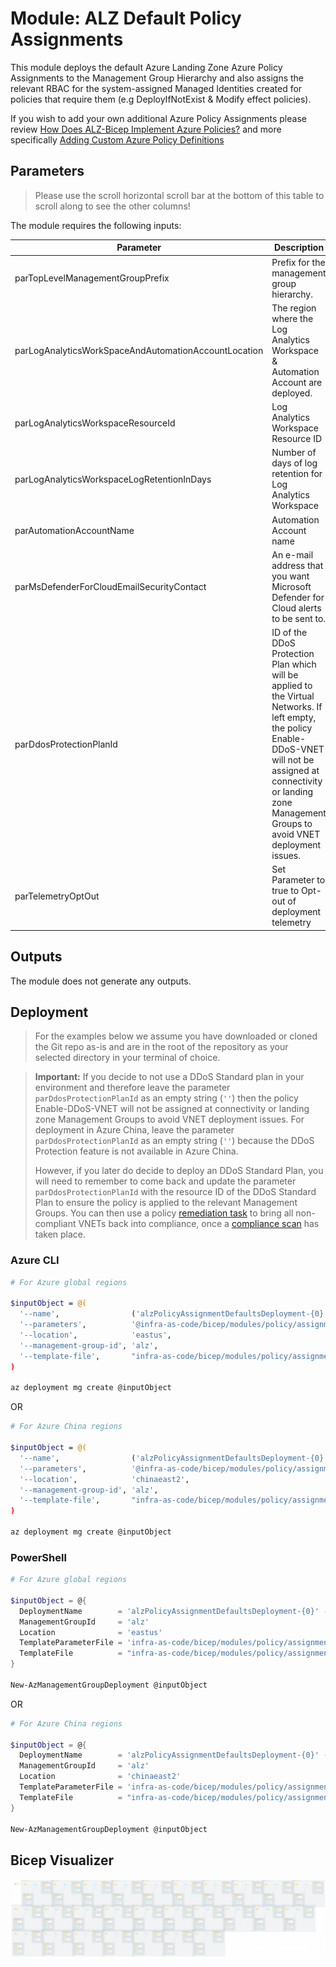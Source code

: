 # Module: ALZ Default Policy Assignments

This module deploys the default Azure Landing Zone Azure Policy Assignments to the Management Group Hierarchy and also assigns the relevant RBAC for the system-assigned Managed Identities created for policies that require them (e.g DeployIfNotExist & Modify effect policies).

If you wish to add your own additional Azure Policy Assignments please review [How Does ALZ-Bicep Implement Azure Policies?](https://github.com/Azure/ALZ-Bicep/wiki/PolicyDeepDive) and more specifically [Adding Custom Azure Policy Definitions](https://github.com/Azure/ALZ-Bicep/wiki/AddingPolicyDefs)

## Parameters

> Please use the scroll horizontal scroll bar at the bottom of this table to scroll along to see the other columns!

The module requires the following inputs:

 | Parameter                                            | Description                                                                                                                                                                                                                      | Requirement | Example                                                                                                                                               | Default Value                     |
 | ---------------------------------------------------- | -------------------------------------------------------------------------------------------------------------------------------------------------------------------------------------------------------------------------------- | ----------- | ----------------------------------------------------------------------------------------------------------------------------------------------------- | --------------------------------- |
 | parTopLevelManagementGroupPrefix                     | Prefix for the management group hierarchy.                                                                                                                                                                                       | Yes         | `alz`                                                                                                                                                 | `alz`                             |
 | parLogAnalyticsWorkSpaceAndAutomationAccountLocation | The region where the Log Analytics Workspace & Automation Account are deployed.                                                                                                                                                  | Yes         | `eastus`                                                                                                                                              | `eastus`                          |
 | parLogAnalyticsWorkspaceResourceId                   | Log Analytics Workspace Resource ID                                                                                                                                                                                              | Yes         | `/subscriptions/xxxxxxxx-xxxx-xxxx-xxxx-xxxxxxxxxxxx/resourceGroups/alz-logging/providers/Microsoft.OperationalInsights/workspaces/alz-log-analytics` | None                              |
 | parLogAnalyticsWorkspaceLogRetentionInDays           | Number of days of log retention for Log Analytics Workspace                                                                                                                                                                      | Yes         | `365`                                                                                                                                                 | `365`                             |
 | parAutomationAccountName                             | Automation Account name                                                                                                                                                                                                          | Yes         | `alz-automation-account`                                                                                                                              | `alz-automation-account`          |
 | parMsDefenderForCloudEmailSecurityContact                         | An e-mail address that you want Microsoft Defender for Cloud alerts to be sent to.                                                                                                                                               | Yes         | `security_contact@replace_me.com`                                                                                                                     | `security_contact@replace_me.com` |
 | parDdosProtectionPlanId                              | ID of the DDoS Protection Plan which will be applied to the Virtual Networks. If left empty, the policy Enable-DDoS-VNET will not be assigned at connectivity or landing zone Management Groups to avoid VNET deployment issues. | Yes         | `/subscriptions/xxxxxxxx-xxxx-xxxx-xxxx-xxxxxxxxxxxx/resourceGroups/Hub_Networking_POC/providers/Microsoft.Network/ddosProtectionPlans/alz-ddos-plan` | (empty string)                    |
 | parTelemetryOptOut                                   | Set Parameter to true to Opt-out of deployment telemetry                                                                                                                                                                         | Yes         | `false`                                                                                                                                               | `false`                           |

## Outputs

The module does not generate any outputs.

## Deployment

> For the examples below we assume you have downloaded or cloned the Git repo as-is and are in the root of the repository as your selected directory in your terminal of choice.
<!-- markdownlint-disable -->
> **Important:** If you decide to not use a DDoS Standard plan in your environment and therefore leave the parameter `parDdosProtectionPlanId` as an empty string (`''`) then the policy Enable-DDoS-VNET will not be assigned at connectivity or landing zone Management Groups to avoid VNET deployment issues. For deployment in Azure China, leave the parameter `parDdosProtectionPlanId` as an empty string (`''`) because the DDoS Protection feature is not available in Azure China.
> 
> However, if you later do decide to deploy an DDoS Standard Plan, you will need to remember to come back and update the parameter `parDdosProtectionPlanId` with the resource ID of the DDoS Standard Plan to ensure the policy is applied to the relevant Management Groups. You can then use a policy [remediation task](https://docs.microsoft.com/azure/governance/policy/how-to/remediate-resources) to bring all non-compliant VNETs back into compliance, once a [compliance scan](https://docs.microsoft.com/azure/governance/policy/how-to/get-compliance-data#evaluation-triggers) has taken place.
<!-- markdownlint-restore -->

### Azure CLI
```bash
# For Azure global regions

$inputObject = @(
  '--name',                ('alzPolicyAssignmentDefaultsDeployment-{0}' -f (-join (Get-Date -Format 'yyyyMMddTHHMMssffffZ')[0..63])),
  '--parameters',          '@infra-as-code/bicep/modules/policy/assignments/alzDefaults/parameters/alzDefaultPolicyAssignments.parameters.all.json',
  '--location',            'eastus',
  '--management-group-id', 'alz',
  '--template-file',       "infra-as-code/bicep/modules/policy/assignments/alzDefaults/alzDefaultPolicyAssignments.bicep"
)

az deployment mg create @inputObject
```
OR
```bash
# For Azure China regions

$inputObject = @(
  '--name',                ('alzPolicyAssignmentDefaultsDeployment-{0}' -f (-join (Get-Date -Format 'yyyyMMddTHHMMssffffZ')[0..63])),
  '--parameters',          '@infra-as-code/bicep/modules/policy/assignments/alzDefaults/parameters/alzDefaultPolicyAssignments.parameters.all.json',
  '--location',            'chinaeast2',
  '--management-group-id', 'alz',
  '--template-file',       "infra-as-code/bicep/modules/policy/assignments/alzDefaults/mc-alzDefaultPolicyAssignments.bicep"
)

az deployment mg create @inputObject
```

### PowerShell

```powershell
# For Azure global regions

$inputObject = @{
  DeploymentName        = 'alzPolicyAssignmentDefaultsDeployment-{0}' -f (-join (Get-Date -Format 'yyyyMMddTHHMMssffffZ')[0..63])
  ManagementGroupId     = 'alz'
  Location              = 'eastus'
  TemplateParameterFile = 'infra-as-code/bicep/modules/policy/assignments/alzDefaults/parameters/alzDefaultPolicyAssignments.parameters.all.json'
  TemplateFile          = "infra-as-code/bicep/modules/policy/assignments/alzDefaults/alzDefaultPolicyAssignments.bicep"
}

New-AzManagementGroupDeployment @inputObject
```
OR
```powershell
# For Azure China regions

$inputObject = @{
  DeploymentName        = 'alzPolicyAssignmentDefaultsDeployment-{0}' -f (-join (Get-Date -Format 'yyyyMMddTHHMMssffffZ')[0..63])
  ManagementGroupId     = 'alz'
  Location              = 'chinaeast2'
  TemplateParameterFile = 'infra-as-code/bicep/modules/policy/assignments/alzDefaults/parameters/mc-alzDefaultPolicyAssignments.parameters.all.json'
  TemplateFile          = "infra-as-code/bicep/modules/policy/assignments/alzDefaults/alzDefaultPolicyAssignments.bicep"
}

New-AzManagementGroupDeployment @inputObject
```

## Bicep Visualizer

![Bicep Visualizer](media/bicepVisualizer.png "Bicep Visualizer")
